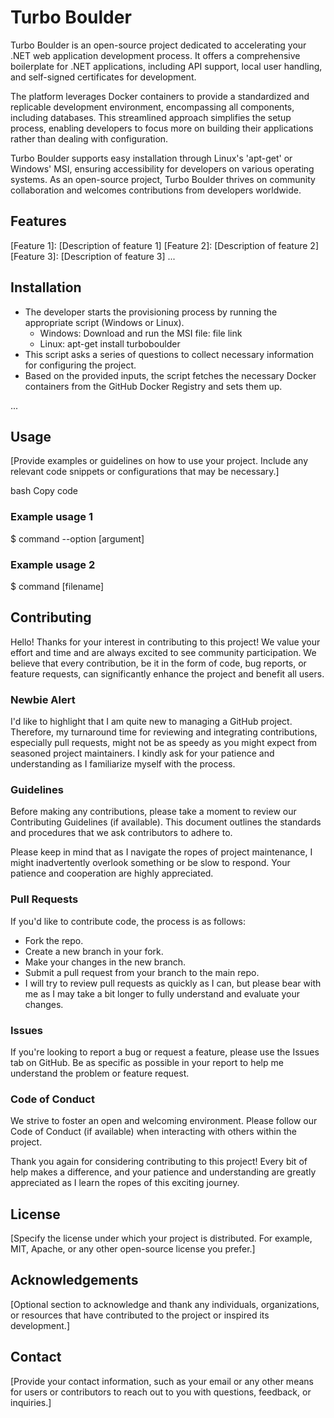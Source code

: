 # Turbo Boulder
Turbo Boulder is an open-source project dedicated to accelerating your .NET web application development process. It offers a comprehensive boilerplate for .NET applications, including API support, local user handling, and self-signed certificates for development.

The platform leverages Docker containers to provide a standardized and replicable development environment, encompassing all components, including databases. This streamlined approach simplifies the setup process, enabling developers to focus more on building their applications rather than dealing with configuration.

Turbo Boulder supports easy installation through Linux's 'apt-get' or Windows' MSI, ensuring accessibility for developers on various operating systems. As an open-source project, Turbo Boulder thrives on community collaboration and welcomes contributions from developers worldwide.

## Features
[Feature 1]: [Description of feature 1]
[Feature 2]: [Description of feature 2]
[Feature 3]: [Description of feature 3]
...
## Installation
- The developer starts the provisioning process by running the appropriate script (Windows or Linux).
  - Windows: Download and run the MSI file: file link
  - Linux: apt-get install turboboulder
- This script asks a series of questions to collect necessary information for configuring the project.
- Based on the provided inputs, the script fetches the necessary Docker containers from the GitHub Docker Registry and sets them up.

...
## Usage
[Provide examples or guidelines on how to use your project. Include any relevant code snippets or configurations that may be necessary.]

bash
Copy code
### Example usage 1
$ command --option [argument]

### Example usage 2
$ command [filename]

## Contributing

Hello! Thanks for your interest in contributing to this project! We value your effort and time and are always excited to see community participation. We believe that every contribution, be it in the form of code, bug reports, or feature requests, can significantly enhance the project and benefit all users.

### Newbie Alert
I'd like to highlight that I am quite new to managing a GitHub project. Therefore, my turnaround time for reviewing and integrating contributions, especially pull requests, might not be as speedy as you might expect from seasoned project maintainers. I kindly ask for your patience and understanding as I familiarize myself with the process.

### Guidelines
Before making any contributions, please take a moment to review our Contributing Guidelines (if available). This document outlines the standards and procedures that we ask contributors to adhere to.

Please keep in mind that as I navigate the ropes of project maintenance, I might inadvertently overlook something or be slow to respond. Your patience and cooperation are highly appreciated.

### Pull Requests
If you'd like to contribute code, the process is as follows:

- Fork the repo.
- Create a new branch in your fork.
- Make your changes in the new branch.
- Submit a pull request from your branch to the main repo.
- I will try to review pull requests as quickly as I can, but please bear with me as I may take a bit longer to fully understand and evaluate your changes.

### Issues
If you're looking to report a bug or request a feature, please use the Issues tab on GitHub. Be as specific as possible in your report to help me understand the problem or feature request.

### Code of Conduct
We strive to foster an open and welcoming environment. Please follow our Code of Conduct (if available) when interacting with others within the project.

Thank you again for considering contributing to this project! Every bit of help makes a difference, and your patience and understanding are greatly appreciated as I learn the ropes of this exciting journey.

## License
[Specify the license under which your project is distributed. For example, MIT, Apache, or any other open-source license you prefer.]

## Acknowledgements
[Optional section to acknowledge and thank any individuals, organizations, or resources that have contributed to the project or inspired its development.]

## Contact
[Provide your contact information, such as your email or any other means for users or contributors to reach out to you with questions, feedback, or inquiries.]

